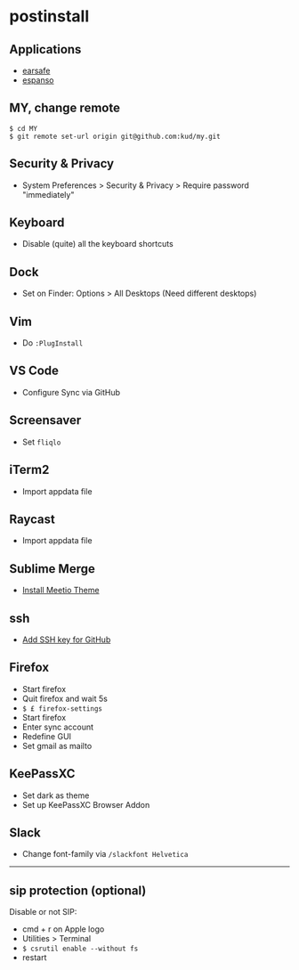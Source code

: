 # postinstall

## Applications

- [earsafe](https://earsafe.io/)
- [espanso](https://github.com/espanso/espanso/releases)

## MY, change remote

```shell
$ cd MY
$ git remote set-url origin git@github.com:kud/my.git
```

## Security & Privacy

- System Preferences > Security & Privacy > Require password "immediately"

## Keyboard

- Disable (quite) all the keyboard shortcuts

## Dock

- Set on Finder: Options > All Desktops (Need different desktops)

## Vim

- Do `:PlugInstall`

## VS Code

- Configure Sync via GitHub

## Screensaver

- Set `fliqlo`

## iTerm2

- Import appdata file

## Raycast

- Import appdata file

## Sublime Merge

- [Install Meetio Theme](https://github.com/meetio-theme/merge-meetio-theme)

## ssh

- [Add SSH key for GitHub](https://help.github.com/articles/connecting-to-github-with-ssh/)

## Firefox

- Start firefox
- Quit firefox and wait 5s
- `$ £ firefox-settings`
- Start firefox
- Enter sync account
- Redefine GUI
- Set gmail as mailto

## KeePassXC

- Set dark as theme
- Set up KeePassXC Browser Addon

## Slack

- Change font-family via `/slackfont Helvetica`

---

## sip protection (optional)

Disable or not SIP:

- cmd + r on Apple logo
- Utilities > Terminal
- `$ csrutil enable --without fs`
- restart
